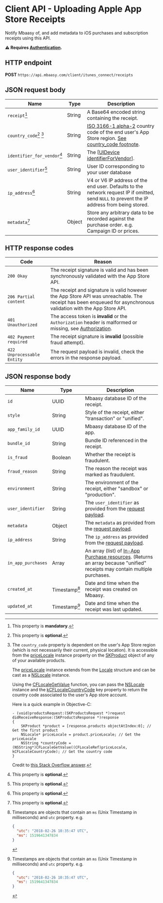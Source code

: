 # Client API - Uploading Apple App Store Receipts

Notify Mbaasy of, and add metadata to iOS purchases and subscription receipts using this API.

**⚠ Requires [Authentication](/client_api/authentication/).**

## HTTP endpoint

**POST** `https://api.mbaasy.com/client/itunes_connect/receipts`

## JSON request body

| Name | Type | Description |
| ---- | ---- | ----------- |
| `receipt`[^man] | String | A Base64 encoded string containing the receipt. |
| `country_code`[^opt] [^country-code] | String | [ISO 3166-1 alpha-2](https://en.wikipedia.org/wiki/ISO_3166-1_alpha-2) country code of the end user's App Store region. [See country_code footnote](#fn:country-code). |
| `identifier_for_vendor`[^opt] | String | The [[UIDevice identifierForVendor](https://developer.apple.com/reference/uikit/uidevice#//apple_ref/occ/instp/UIDevice/identifierForVendor)]. |
| `user_identifier`[^opt] | String | User ID corresponding to your user database |
| `ip_address`[^opt] | String | V4 or V6 IP address of the end user. Defaults to the network request IP if omitted, send `NULL` to prevent the IP address from being stored. |
| `metadata`[^opt] | Object | Store any arbitrary data to be recorded against the purchase order. e.g. Campaign ID or prices. |

[^man]: This property is **mandatory**.

[^opt]: This property is **optional**.

[^country-code]: The `country_code` property is dependent on the user's App Store region (which is not necessarily their current, physical location). It is accessible from the [priceLocale](https://developer.apple.com/documentation/storekit/skproduct/1506145-pricelocale) instance property on the [SKProduct](https://developer.apple.com/documentation/storekit/skproduct) object of any of your available products.

    The [priceLocale](https://developer.apple.com/documentation/storekit/skproduct/1506145-pricelocale) instance extends from the [Locale](https://developer.apple.com/documentation/foundation/locale) structure and can be cast as a [NSLocale](https://developer.apple.com/documentation/foundation/nslocale) instance.

    Using the [CFLocaleGetValue](https://developer.apple.com/documentation/corefoundation/1543547-cflocalegetvalue?language=objc) function, you can pass the [NSLocale](https://developer.apple.com/documentation/foundation/nslocale) instance and the [kCFLocaleCountryCode](https://developer.apple.com/documentation/corefoundation/kcflocalecountrycode?language=objc) key property to return the country code associated to the user's App store account.

    Here is a quick example in Objective-C:

    ```objc
    - (void)productsRequest:(SKProductsRequest *)request didReceiveResponse:(SKProductsResponse *)response
    {
        SKProduct *product = [response.products objectAtIndex:0]; // Get the first product
        NSLocale* priceLocale = product.priceLocale; // Get the priceLocale
        NSString *countryCode = (NSString*)CFLocaleGetValue((CFLocaleRef)priceLocale, kCFLocaleCountryCode); // Get the country code
    }
    ```

    Credit to [this Stack Overflow answer](https://stackoverflow.com/questions/14453910/how-to-get-locale-currency-price-for-in-app-purchases-in-ios/14602248#answer-14621894).

## HTTP response codes

| Code | Reason |
| ---- | ------ |
| `200 Okay` | The receipt signature is valid and has been synchronously validated with the App Store API. |
| `206 Partial content` | The receipt and signature is valid however the App Store API was unreachable. The receipt has been enqueued for asynchronous validation with the App Store API. |
| `401 Unauthorized` | The access token is **invalid** or the `Authorization` header is malformed or missing, see [Authorization](/client_api/authorization). |
| `402 Payment required` | The receipt signature is **invalid** (possible fraud attempt). |
| `422 Unprocessable Entity` | The request payload is invalid, check the errors in the response payload. |

## JSON response body

| Name | Type | Description |
| ---- | ---- | ----------- |
| `id` | UUID | Mbaasy database ID of the receipt. |
| `style` | String | Style of the receipt, either "transaction" or "unified". |
| `app_family_id` | UUID | Mbaasy database ID of the app. |
| `bundle_id` | String | Bundle ID referenced in the receipt. |
| `is_fraud` | Boolean | Whether the receipt is fraudulent. |
| `fraud_reason` | String | The reason the receipt was marked as fraudulent. |
| `environment` | String | The environment of the receipt, either "sandbox" or "production". |
| `user_identifier` | String | The `user_identifier` as provided from the [request payload](#json-request-body). |
| `metadata` | Object | The `metadata`  as provided from the [request payload](#json-request-body). |
| `ip_address` | String | The `ip_address` as provided from the [request payload](#json-request-body). |
| `in_app_purchases` | Array | An array (list) of [In-App Purchase resources](/glossary/in_app_purchase_resource/). (Returns an array because "unified" receipts may contain multiple purchases. |
| `created_at` | Timestamp[^ts] | Date and time when the receipt was created on Mbaasy. |
| `updated_at` | Timestamp[^ts] | Date and time when the receipt was last updated. |

[^ts]: Timestamps are objects that contain an `ms` (Unix Timestamp in milliseconds) and `utc` property. e.g.
    ```json
    {
      "utc": "2018-02-26 10:35:47 UTC",
      "ms": 1519641347834
    }
    ```
